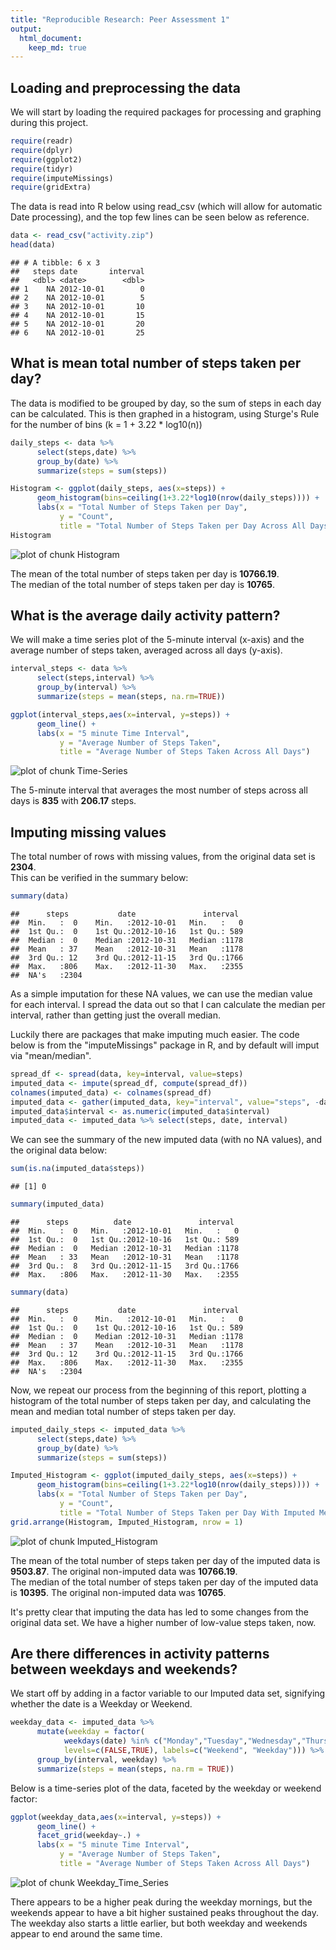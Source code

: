 ```yaml
---
title: "Reproducible Research: Peer Assessment 1"
output: 
  html_document:
    keep_md: true
---
```





## Loading and preprocessing the data
We will start by loading the required packages for processing and graphing during this project.

```r
require(readr)
require(dplyr)
require(ggplot2)
require(tidyr)
require(imputeMissings)
require(gridExtra)
```

The data is read into R below using read_csv (which will allow for automatic 
Date processing), and the top few lines can be seen below as reference.

```r
data <- read_csv("activity.zip")
head(data)
```

```
## # A tibble: 6 x 3
##   steps date       interval
##   <dbl> <date>        <dbl>
## 1    NA 2012-10-01        0
## 2    NA 2012-10-01        5
## 3    NA 2012-10-01       10
## 4    NA 2012-10-01       15
## 5    NA 2012-10-01       20
## 6    NA 2012-10-01       25
```


## What is mean total number of steps taken per day?
The data is modified to be grouped by day, so the sum of steps in each day can
be calculated. This is then graphed in a histogram, using Sturge's Rule for the
number of bins (k = 1 + 3.22 * log10(n))

```r
daily_steps <- data %>%
      select(steps,date) %>%
      group_by(date) %>%
      summarize(steps = sum(steps))

Histogram <- ggplot(daily_steps, aes(x=steps)) +
      geom_histogram(bins=ceiling(1+3.22*log10(nrow(daily_steps)))) +
      labs(x = "Total Number of Steps Taken per Day",
           y = "Count",
           title = "Total Number of Steps Taken per Day Across All Days")
Histogram
```

![plot of chunk Histogram](Figs/Histogram-1.png)

The mean of the total number of steps taken per day is **10766.19**.  
The median of the total number of steps taken per day is **10765**.    


## What is the average daily activity pattern?
We will make a time series plot of the 5-minute interval (x-axis) and the average
number of steps taken, averaged across all days (y-axis).

```r
interval_steps <- data %>%
      select(steps,interval) %>%
      group_by(interval) %>%
      summarize(steps = mean(steps, na.rm=TRUE))

ggplot(interval_steps,aes(x=interval, y=steps)) +
      geom_line() +
      labs(x = "5 minute Time Interval",
           y = "Average Number of Steps Taken",
           title = "Average Number of Steps Taken Across All Days")
```

![plot of chunk Time-Series](Figs/Time-Series-1.png)

The 5-minute interval that averages the most number of steps across all days is 
**835** with 
**206.17** steps.    


## Imputing missing values
The total number of rows with missing values, from the original data set is **2304**.  
This can be verified in the summary below:  

```r
summary(data)
```

```
##      steps           date               interval   
##  Min.   :  0    Min.   :2012-10-01   Min.   :   0  
##  1st Qu.:  0    1st Qu.:2012-10-16   1st Qu.: 589  
##  Median :  0    Median :2012-10-31   Median :1178  
##  Mean   : 37    Mean   :2012-10-31   Mean   :1178  
##  3rd Qu.: 12    3rd Qu.:2012-11-15   3rd Qu.:1766  
##  Max.   :806    Max.   :2012-11-30   Max.   :2355  
##  NA's   :2304
```

As a simple imputation for these NA values, we can use the median value for each 
interval. I spread the data out so that I can calculate the median per interval,
rather than getting just the overall median.

Luckily there are packages that make imputing much easier. The code below is from 
the "imputeMissings" package in R, and by default will imput via "mean/median".

```r
spread_df <- spread(data, key=interval, value=steps)
imputed_data <- impute(spread_df, compute(spread_df))
colnames(imputed_data) <- colnames(spread_df)
imputed_data <- gather(imputed_data, key="interval", value="steps", -date)
imputed_data$interval <- as.numeric(imputed_data$interval)
imputed_data <- imputed_data %>% select(steps, date, interval)
```

We can see the summary of the new imputed data (with no NA values), and the 
original data below:

```r
sum(is.na(imputed_data$steps))
```

```
## [1] 0
```

```r
summary(imputed_data)
```

```
##      steps          date               interval   
##  Min.   :  0   Min.   :2012-10-01   Min.   :   0  
##  1st Qu.:  0   1st Qu.:2012-10-16   1st Qu.: 589  
##  Median :  0   Median :2012-10-31   Median :1178  
##  Mean   : 33   Mean   :2012-10-31   Mean   :1178  
##  3rd Qu.:  8   3rd Qu.:2012-11-15   3rd Qu.:1766  
##  Max.   :806   Max.   :2012-11-30   Max.   :2355
```

```r
summary(data)
```

```
##      steps           date               interval   
##  Min.   :  0    Min.   :2012-10-01   Min.   :   0  
##  1st Qu.:  0    1st Qu.:2012-10-16   1st Qu.: 589  
##  Median :  0    Median :2012-10-31   Median :1178  
##  Mean   : 37    Mean   :2012-10-31   Mean   :1178  
##  3rd Qu.: 12    3rd Qu.:2012-11-15   3rd Qu.:1766  
##  Max.   :806    Max.   :2012-11-30   Max.   :2355  
##  NA's   :2304
```

Now, we repeat our process from the beginning of this report, plotting a histogram 
of the total number of steps taken per day, and calculating the mean and median 
total number of steps taken per day.  


```r
imputed_daily_steps <- imputed_data %>%
      select(steps,date) %>%
      group_by(date) %>%
      summarize(steps = sum(steps))

Imputed_Histogram <- ggplot(imputed_daily_steps, aes(x=steps)) +
      geom_histogram(bins=ceiling(1+3.22*log10(nrow(daily_steps)))) +
      labs(x = "Total Number of Steps Taken per Day",
           y = "Count",
           title = "Total Number of Steps Taken per Day With Imputed Median Data")
grid.arrange(Histogram, Imputed_Histogram, nrow = 1)
```

![plot of chunk Imputed_Histogram](Figs/Imputed_Histogram-1.png)

The mean of the total number of steps taken per day of the imputed data is 
**9503.87**. The original non-imputed 
data was **10766.19**.  
The median of the total number of steps taken per day of the imputed data is 
**10395**. The original non-imputed 
data was **10765**.  

It's pretty clear that imputing the data has led to some changes from the original 
data set. We have a higher number of low-value steps taken, now.

## Are there differences in activity patterns between weekdays and weekends?

We start off by adding in a factor variable to our Imputed data set, signifying 
whether the date is a Weekday or Weekend.

```r
weekday_data <- imputed_data %>%
      mutate(weekday = factor(
            weekdays(date) %in% c("Monday","Tuesday","Wednesday","Thursday","Friday"),
            levels=c(FALSE,TRUE), labels=c("Weekend", "Weekday"))) %>%
      group_by(interval, weekday) %>%
      summarize(steps = mean(steps, na.rm = TRUE))
```

Below is a time-series plot of the data, faceted by the weekday or weekend factor:

```r
ggplot(weekday_data,aes(x=interval, y=steps)) +
      geom_line() +
      facet_grid(weekday~.) +
      labs(x = "5 minute Time Interval",
           y = "Average Number of Steps Taken",
           title = "Average Number of Steps Taken Across All Days")
```

![plot of chunk Weekday_Time_Series](Figs/Weekday_Time_Series-1.png)

There appears to be a higher peak during the weekday mornings, but the weekends 
appear to have a bit higher sustained peaks throughout the day. The weekday also 
starts a little earlier, but both weekday and weekends appear to end around the 
same time.  
  




